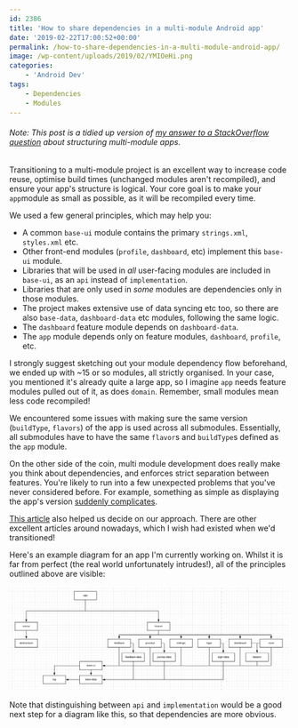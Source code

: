 ```yaml
---
id: 2386
title: 'How to share dependencies in a multi-module Android app'
date: '2019-02-22T17:00:52+00:00'
permalink: /how-to-share-dependencies-in-a-multi-module-android-app/
image: /wp-content/uploads/2019/02/YMIOeHi.png
categories:
    - 'Android Dev'
tags:
    - Dependencies
    - Modules
---
```


###### *Note: This post is a tidied up version of [my answer to a StackOverflow question](https://stackoverflow.com/a/54173703/608312) about structuring multi-module apps.*

Transitioning to a multi-module project is an excellent way to increase code reuse, optimise build times (unchanged modules aren't recompiled), and ensure your app's structure is logical. Your core goal is to make your `app`module as small as possible, as it will be recompiled every time.

We used a few general principles, which may help you:

- A common `base-ui` module contains the primary `strings.xml`, `styles.xml` etc.
- Other front-end modules (`profile`, `dashboard`, etc) implement this `base-ui` module.
- Libraries that will be used in *all* user-facing modules are included in `base-ui`, as an `api` instead of `implementation`.
- Libraries that are only used in *some* modules are dependencies only in those modules.
- The project makes extensive use of data syncing etc too, so there are also `base-data`, `dashboard-data` etc modules, following the same logic.
- The `dashboard` feature module depends on `dashboard-data`.
- The `app` module depends only on feature modules, `dashboard`, `profile`, etc.

I strongly suggest sketching out your module dependency flow beforehand, we ended up with ~15 or so modules, all strictly organised. In your case, you mentioned it's already quite a large app, so I imagine `app` needs feature modules pulled out of it, as does `domain`. Remember, small modules mean less code recompiled!

We encountered some issues with making sure the same version (`buildType`, `flavors`) of the app is used across all submodules. Essentially, all submodules have to have the same `flavor`s and `buildType`s defined as the `app` module.

On the other side of the coin, multi module development does really make you think about dependencies, and enforces strict separation between features. You're likely to run into a few unexpected problems that you've never considered before. For example, something as simple as displaying the app's version [suddenly complicates](/how-to-display-app-version-inside-a-submodule/).

[This article](https://medium.freecodecamp.org/how-modularisation-affects-build-time-of-an-android-application-43a984ce9968) also helped us decide on our approach. There are other excellent articles around nowadays, which I wish had existed when we'd transitioned!

Here's an example diagram for an app I'm currently working on. Whilst it is far from perfect (the real world unfortunately intrudes!), all of the principles outlined above are visible:

[![](/wp-content/uploads/2019/02/LBrVD.png)](/wp-content/uploads/2019/02/LBrVD.png)

Note that distinguishing between `api` and `implementation` would be a good next step for a diagram like this, so that dependencies are more obvious.